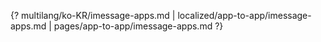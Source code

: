 {? multilang/ko-KR/imessage-apps.md | localized/app-to-app/imessage-apps.md | pages/app-to-app/imessage-apps.md ?}
